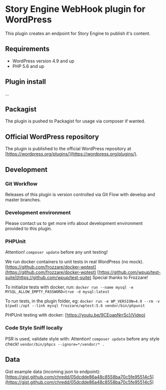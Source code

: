 # Story Engine WebHook plugin for WordPress
This plugin creates an endpoint for Story Engine to publish it's content.

## Requirements
* WordPress version 4.9 and up
* PHP 5.6 and up

## Plugin install
...

## Packagist
The plugin is pushed to Packagist for usage via composer if wanted.

## Official WordPress repository
The plugin is published to the official WordPress repository at [https://wordpress.org/plugins/](https://wordpress.org/plugins/).

## Development

### Git Workflow
Releases of this plugin is version controlled via Git Flow with develop and master branches.

### Development environment
Please contact us to get more info about development environment provided to this plugin.

### PHPUnit
Attention! `composer update` before any unit testing!

We run docker containers to unit tests in real WordPress (no mock).
[https://github.com/frozzare/docker-wptest](https://github.com/frozzare/docker-wptest)
[https://github.com/wpup/test-suite](https://github.com/wpup/test-suite)
Special thanks to Frozzare!

To initialize tests with docker, run: `docker run --name mysql -e MYSQL_ALLOW_EMPTY_PASSWORD=true -d mysql:latest`

To run tests, in the plugin folder, eg: `docker run -e WP_VERSION=4.9 --rm -v $(pwd):/opt --link mysql frozzare/wptest:5.6 vendor/bin/phpunit`

PHPUnit testing with docker:
[https://youtu.be/9CEoapNrrSc](Video)


### Code Style Sniff locally
PSR is used, validate style with:
Attention! `composer update` before any style check!
`vendor/bin/phpcs --ignore=*/vendor/* .`

## Data
Gist example data (incoming json to endpoint): [https://gist.github.com/chredd/05dcdde86a48c8558ba70c5fe95514c5](https://gist.github.com/chredd/05dcdde86a48c8558ba70c5fe95514c5)
